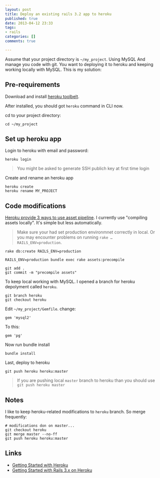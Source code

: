 ```yaml
---
layout: post
title: Deploy an existing rails 3.2 app to heroku
published: true
date: 2013-04-12 23:33
tags:
- rails
categories: []
comments: true

---
```



Assume that your project directory is `~/my_project`. Using MySQL And manage you code with git. You want to deploying it to heroku and keeping working locally with MySQL. This is my solution:

## Pre-requirements

Download and install [heroku toolbelt](https://toolbelt.heroku.com/).

After installed, you should got `heroku` command in CLI now.

cd to your project directory:

    cd ~/my_project

## Set up heroku app

Login to heroku with email and password:

    heroku login

> You might be asked to generate SSH publich key at first time login

Create and rename an heroku app

    heroku create
    heroku rename MY_PROJECT

## Code modifications
[Heroku provide 3 ways to use asset pipeline](https://devcenter.heroku.com/articles/rails-asset-pipeline). I currently use "compiling assets locally". It's simple but less automatically.

> Make sure your had set production environmnet correctly in local. Or you may encounter problems on running `rake … RAILS_ENV=production`.

    rake db:create RAILS_ENV=production
    
    RAILS_ENV=production bundle exec rake assets:precompile

    git add .
    git commit -m "precompile assets"


To keep local working with MySQL. I opened a branch for heroku depolyment called `heroku`.

    git branch heroku
    git checkout heroku

Edit `~/my_project/Gemfile`. change:

    gem 'mysql2'

To this:

    gem 'pg'

Now run bundle install

    bundle install

Last, deploy to heroku

    git push heroku heroku:master

> If you are pushing local `master` branch to heroku than you should use `git push heroku master`

## Notes
I like to keep heroku-related modifications to `heroku` branch. So merge frequently:

    # modifications don on master...
    git checkout heroku
    git merge master --no-ff
    git push heroku heroku:master

## Links
* [Getting Started with Heroku](https://devcenter.heroku.com/articles/quickstart)
* [Getting Started with Rails 3.x on Heroku](https://devcenter.heroku.com/articles/rails3)

